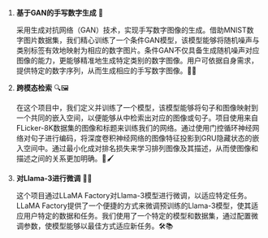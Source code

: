 1. **基于GAN的手写数字生成** 🎨

    采用生成对抗网络（GAN）技术，实现手写数字图像的生成。借助MNIST数字图片数据集，我们精心训练了一个条件GAN模型，该模型能够将随机噪声与类别标签有效地映射为相应的数字图片。条件GAN不仅具备生成随机噪声对应图像的能力，更能够精准地生成特定类别的数字图像。用户可依据自身需求，提供特定的数字序列，从而生成相应的手写数字图像。🔢✨

2. **跨模态检索** 🔍🖼️

    在这个项目中，我们定义并训练了一个模型，该模型能够将句子和图像映射到一个共同的嵌入空间，以便能够从中检索出对应的图像或句子。项目使用来自FLicker-8K数据集的图像和标题来训练我们的网络。通过使用门控循环神经网络对句子进行编码，将深度卷积神经网络的图像特征投影到GRU隐藏状态的嵌入空间中。通过最小化成对排名损失来学习排列图像及其描述，从而使图像和描述之间的关系更加明确。📝🖌️

3. **对Llama-3进行微调** 🦙🔧

    这个项目通过LLaMA Factory对Llama-3模型进行微调，以适应特定任务。LLaMA Factory提供了一个便捷的方式来微调预训练的Llama-3模型，使其适应用户特定的数据和任务。我们使用了一个特定的模型和数据集，通过配置微调参数，使模型能够以最佳方式适应新任务。🛠️📚

